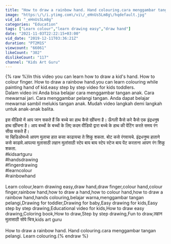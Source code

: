 ```yaml
---
title: "How to draw a rainbow hand. Hand colouring.cara menggambar tangan pelangi. Learn colouring."
image: "https:\/\/i.ytimg.com\/vi\/_eHnUs5Lm8g\/hqdefault.jpg"
vid_id: "_eHnUs5Lm8g"
categories: "Education"
tags: ["Learn colour","learn drawing easy","draw hand"]
date: "2021-11-03T22:22:15+03:00"
vid_date: "2019-12-11T03:36:21Z"
duration: "PT2M1S"
viewcount: "66061"
likeCount: "302"
dislikeCount: "117"
channel: "Kids Art Guru"
---
```

{% raw %}In this video you can learn how to draw a kid's hand. How to colour finger. How to draw a rainbow hand.you can learn colouring while painting hand of kid.easy step by step video for kids toddlers.<br />Dalam video ini Anda bisa belajar cara menggambar tangan anak. Cara mewarnai jari. Cara menggambar pelangi tangan. Anda dapat belajar mewarnai sambil melukis tangan anak. Mudah video langkah demi langkah untuk anak-anak balita.<br /><br />इस वीडियो में आप जान सकते हैं कि बच्चे का हाथ कैसे खींचना है। ऊँगली कैसे करे कैसे एक इंद्रधनुष हाथ खींचना है। आप बच्चों के बच्चों के लिए कदम वीडियो द्वारा बच्चे के हाथ की पेंटिंग करते समय रंग सीख सकते हैं।<br />या व्हिडिओमध्ये आपण मुलाचा हात कसा काढायचा ते शिकू शकता. बोट कसे रंगवायचे. इंद्रधनुष्य हाताने कसे काढावे.आपल्या मुलासाठी लहान मुलांसाठी स्टेप बाय बाय स्टेप स्टेज बाय पेंट करताना आपण रंग शिकू शकता.<br />#kidsartguru<br />#handsdrawing<br />#fingerdrawing<br />#learncolour<br />#rainbowhand<br /><br />Learn colour,learn drawing easy,draw hand,draw finger,colour hand,colour finger,rainbow hand,how to draw a hand,how to colour hand,how to draw a rainbow hand,hands colouring,belajar warna,menggambar tangan pelangi,Drawing for toddler,Drawing for baby,Easy drawing for kids,Easy step by step drawing,Educational video for kids,How to draw easy drawing,Coloring book,How to draw,Step by step drawing,Fun to draw,लहान मुलासाठी सोपे चित्र,kids art guru<br /><br />How to draw a rainbow hand. Hand colouring.cara menggambar tangan pelangi. Learn colouring.{% endraw %}
